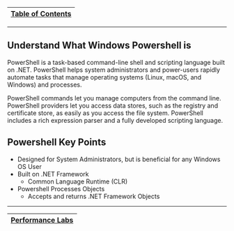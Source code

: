 |[Table of Contents](/00-Table-of-Contents.md)|
|---|

---

## Understand What Windows Powershell is

PowerShell is a task-based command-line shell and scripting language built on .NET. PowerShell helps system administrators and power-users rapidly automate tasks that manage operating systems (Linux, macOS, and Windows) and processes.

PowerShell commands let you manage computers from the command line. PowerShell providers let you access data stores, such as the registry and certificate store, as easily as you access the file system. PowerShell includes a rich expression parser and a fully developed scripting language.

## Powershell Key Points

- Designed for System Administrators, but is beneficial for any Windows OS User
- Built on .NET Framework
  - Common Language Runtime (CLR)
- Powershell Processes Objects 
  - Accepts and returns .NET Framework Objects
  
---

|[Performance Labs](/01_Intro_to_Powershell/02_Perf_labs.md)|
|---|
